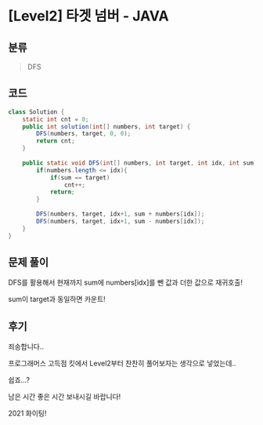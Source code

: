 # [Level2] 타겟 넘버 - JAVA

## 분류
> DFS

## 코드
```java
class Solution {
    static int cnt = 0;
    public int solution(int[] numbers, int target) {
        DFS(numbers, target, 0, 0);
        return cnt;
    }
    
    public static void DFS(int[] numbers, int target, int idx, int sum){
        if(numbers.length <= idx){
            if(sum == target)
                cnt++;
            return;
        }
        
        DFS(numbers, target, idx+1, sum + numbers[idx]);
        DFS(numbers, target, idx+1, sum - numbers[idx]);
    }
}
```

## 문제 풀이
DFS를 활용해서 현재까지 sum에 numbers[idx]를 뺀 값과 더한 값으로 재귀호출!

sum이 target과 동일하면 카운트!

## 후기
죄송합니다..

프로그래머스 고득점 킷에서 Level2부터 찬찬히 풀어보자는 생각으로 넣었는데..

쉽죠...?

남은 시간 좋은 시간 보내시길 바랍니다!

2021 화이팅!